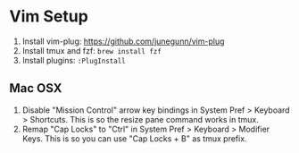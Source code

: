 # Vim Setup

1. Install vim-plug: https://github.com/junegunn/vim-plug
2. Install tmux and fzf: `brew install fzf`
3. Install plugins: `:PlugInstall`

## Mac OSX

1. Disable "Mission Control" arrow key bindings in System Pref > Keyboard > Shortcuts. This is so
the resize pane command works in tmux.
2. Remap "Cap Locks" to "Ctrl" in System Pref > Keyboard > Modifier Keys. This is so you can use
"Cap Locks + B" as tmux prefix.

